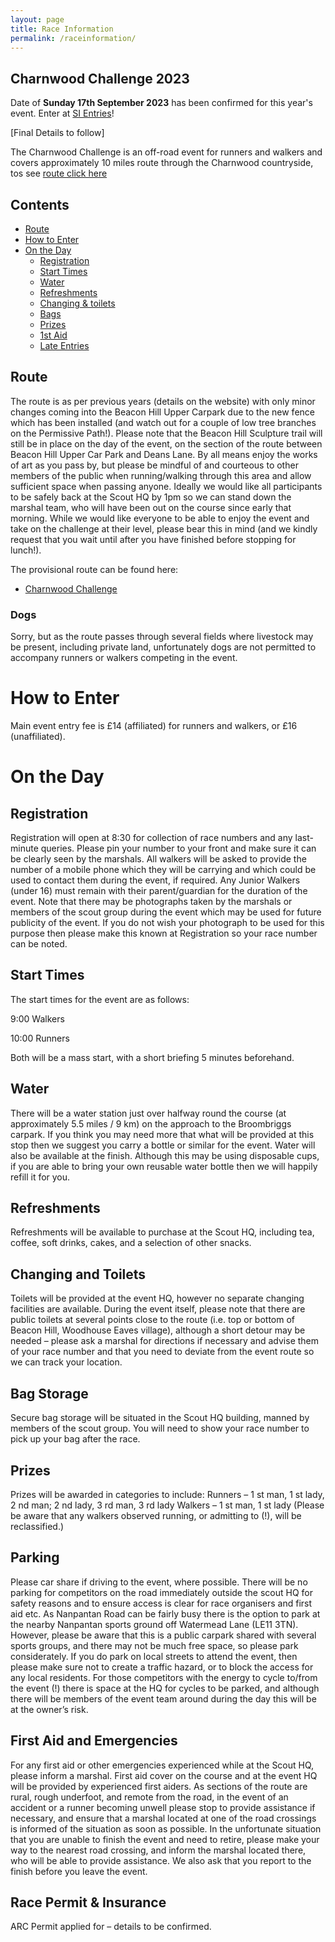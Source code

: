 ```yaml
---
layout: page
title: Race Information
permalink: /raceinformation/
---
```


## Charnwood Challenge 2023
Date of **Sunday 17th September 2023** has been confirmed for this year's event.
Enter at [SI Entries](https://www.sientries.co.uk/list.php?event_id=11734)!

[Final Details to follow]

The Charnwood Challenge is an off-road event for runners and walkers and covers approximately 10 miles route through the Charnwood countryside, tos see [route click here](https://charnwoodchallenge.me/raceinformation/#route)


## Contents

* [Route](https://charnwoodchallenge.me/raceinformation/#route)
* [How to Enter](https://charnwoodchallenge.me/raceinformation/#how-to-enter)
* [On the Day](https://charnwoodchallenge.me/raceinformation/#on-the-day)
  * [Registration](https://charnwoodchallenge.me/raceinformation/#registration)
  * [Start Times](https://charnwoodchallenge.me/raceinformation/#start-times)
  * [Water](https://charnwoodchallenge.me/raceinformation/#water) 
  * [Refreshments](https://charnwoodchallenge.me/raceinformation/#refreshments)
  * [Changing & toilets](https://charnwoodchallenge.me/raceinformation/#changing-and-toilets)
  * [Bags](https://charnwoodchallenge.me/raceinformation/#bag-storage)
  * [Prizes](https://charnwoodchallenge.me/raceinformation/#prizes)
  * [1st Aid](https://charnwoodchallenge.me/raceinformation/#first-aid)
  * [Late Entries](https://charnwoodchallenge.me/raceinformation/#late-entries)


## Route

The route is as per previous years (details on the website) with only minor changes coming into the
Beacon Hill Upper Carpark due to the new fence which has been installed (and watch out for a couple of
low tree branches on the Permissive Path!).
Please note that the Beacon Hill Sculpture trail will still be in place on the day of the event, on the
section of the route between Beacon Hill Upper Car Park and Deans Lane. By all means enjoy the works
of art as you pass by, but please be mindful of and courteous to other members of the public when
running/walking through this area and allow sufficient space when passing anyone.
Ideally we would like all participants to be safely back at the Scout HQ by 1pm so we can stand down the
marshal team, who will have been out on the course since early that morning. While we would like
everyone to be able to enjoy the event and take on the challenge at their level, please bear this in mind
(and we kindly request that you wait until after you have finished before stopping for lunch!).

The provisional route can be found here: 

- [Charnwood Challenge](https://charnwoodchallenge.me/Leaflet/charnwoodchallenge/index.html)


### Dogs 

Sorry, but as the route passes through several fields where livestock may be present, including private
land, unfortunately dogs are not permitted to accompany runners or walkers competing in the event.

# How to Enter

Main event entry fee is £14 (affiliated) for runners and walkers, or £16 (unaffiliated).


# On the Day

## Registration 

Registration will open at 8:30 for collection of race numbers and any last-minute queries.
Please pin your number to your front and make sure it can be clearly seen by the marshals.
All walkers will be asked to provide the number of a mobile phone which they will be carrying and which
could be used to contact them during the event, if required.
Any Junior Walkers (under 16) must remain with their parent/guardian for the duration of the event.
Note that there may be photographs taken by the marshals or members of the scout group during the
event which may be used for future publicity of the event. If you do not wish your photograph to be
used for this purpose then please make this known at Registration so your race number can be noted. 

## Start Times 

The start times for the event are as follows: 

 9:00  Walkers 

 10:00 Runners
 
 Both will be a mass start, with a short briefing 5 minutes beforehand.
 
## Water 

There will be a water station just over halfway round the course (at approximately 5.5 miles / 9 km) on
the approach to the Broombriggs carpark. If you think you may need more that what will be provided at
this stop then we suggest you carry a bottle or similar for the event.
Water will also be available at the finish. Although this may be using disposable cups, if you are able to
bring your own reusable water bottle then we will happily refill it for you. 


## Refreshments 

Refreshments will be available to purchase at the Scout HQ, including tea, coffee, soft drinks, cakes, and
a selection of other snacks.


## Changing and Toilets 

Toilets will be provided at the event HQ, however no separate changing facilities are available.
During the event itself, please note that there are public toilets at several points close to the route (i.e.
top or bottom of Beacon Hill, Woodhouse Eaves village), although a short detour may be needed –
please ask a marshal for directions if necessary and advise them of your race number and that you need
to deviate from the event route so we can track your location.


## Bag Storage 

Secure bag storage will be situated in the Scout HQ building, manned by members of the scout group.
You will need to show your race number to pick up your bag after the race.

## Prizes 

Prizes will be awarded in categories to include:
Runners – 1 st man, 1 st lady, 2 nd man; 2 nd lady, 3 rd man, 3 rd lady
Walkers – 1 st man, 1 st lady
(Please be aware that any walkers observed running, or admitting to (!), will be reclassified.)

## Parking 

Please car share if driving to the event, where possible.
There will be no parking for competitors on the road immediately outside the scout HQ for safety
reasons and to ensure access is clear for race organisers and first aid etc. As Nanpantan Road can be
fairly busy there is the option to park at the nearby Nanpantan sports ground off Watermead Lane (LE11
3TN). However, please be aware that this is a public carpark shared with several sports groups, and
there may not be much free space, so please park considerately.
If you do park on local streets to attend the event, then please make sure not to create a traffic hazard,
or to block the access for any local residents.
For those competitors with the energy to cycle to/from the event (!) there is space at the HQ for cycles
to be parked, and although there will be members of the event team around during the day this will be
at the owner’s risk.


## First Aid and Emergencies 

For any first aid or other emergencies experienced while at the Scout HQ, please inform a marshal. First
aid cover on the course and at the event HQ will be provided by experienced first aiders.
As sections of the route are rural, rough underfoot, and remote from the road, in the event of an
accident or a runner becoming unwell please stop to provide assistance if necessary, and ensure that a
marshal located at one of the road crossings is informed of the situation as soon as possible.
In the unfortunate situation that you are unable to finish the event and need to retire, please make your
way to the nearest road crossing, and inform the marshal located there, who will be able to provide
assistance. We also ask that you report to the finish before you leave the event.

## Race Permit & Insurance 

ARC Permit applied for – details to be confirmed. 


